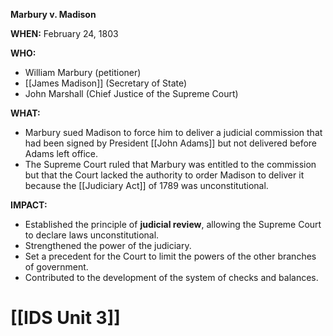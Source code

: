 **Marbury v. Madison**

**WHEN:** February 24, 1803

**WHO:**
* William Marbury (petitioner)
* [[James Madison]] (Secretary of State)
* John Marshall (Chief Justice of the Supreme Court)

**WHAT:**

* Marbury sued Madison to force him to deliver a judicial commission that had been signed by President [[John Adams]] but not delivered before Adams left office.
* The Supreme Court ruled that Marbury was entitled to the commission but that the Court lacked the authority to order Madison to deliver it because the [[Judiciary Act]] of 1789 was unconstitutional.

**IMPACT:**

* Established the principle of **judicial review**, allowing the Supreme Court to declare laws unconstitutional.
* Strengthened the power of the judiciary.
* Set a precedent for the Court to limit the powers of the other branches of government.
* Contributed to the development of the system of checks and balances.
# [[IDS Unit 3]]